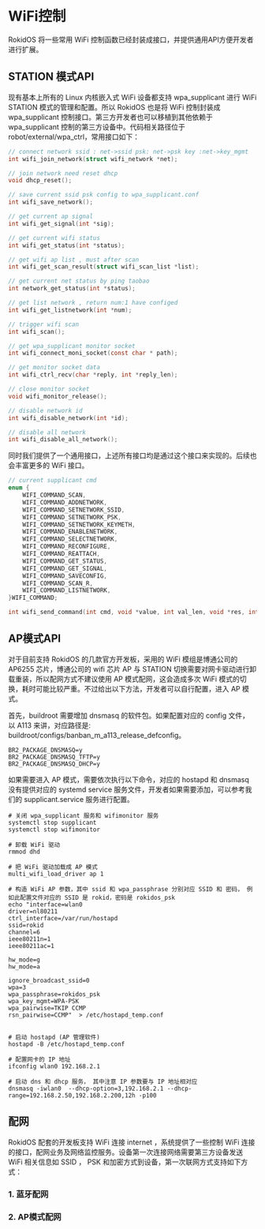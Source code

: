 # WiFi控制

RokidOS 将一些常用 WiFi 控制函数已经封装成接口，并提供通用API方便开发者进行扩展。

## STATION 模式API

现有基本上所有的 Linux 内核嵌入式 WiFi 设备都支持 wpa\_supplicant 进行 WiFi STATION 模式的管理和配置。所以 RokidOS 也是将 WiFi 控制封装成 wpa\_supplicant 控制接口。第三方开发者也可以移植到其他依赖于 wpa\_supplicant 控制的第三方设备中。代码相关路径位于 robot/external/wpa\_ctrl，常用接口如下：

```c
// connect network ssid : net->ssid psk: net->psk key :net->key_mgmt
int wifi_join_network(struct wifi_network *net);

// join network need reset dhcp
void dhcp_reset();

// save current ssid psk config to wpa_supplicant.conf
int wifi_save_network();

// get current ap signal
int wifi_get_signal(int *sig);

// get current wifi status
int wifi_get_status(int *status);

// get wifi ap list , must after scan 
int wifi_get_scan_result(struct wifi_scan_list *list);

// get current net status by ping taobao
int network_get_status(int *status);

// get list network , return num:1 have configed
int wifi_get_listnetwork(int *num);

// trigger wifi scan 
int wifi_scan();

// get wpa_supplicant monitor socket
int wifi_connect_moni_socket(const char * path);

// get monitor socket data
int wifi_ctrl_recv(char *reply, int *reply_len);

// close monitor socket
void wifi_monitor_release();

// disable network id 
int wifi_disable_network(int *id);

// disable all network
int wifi_disable_all_network();

```

同时我们提供了一个通用接口，上述所有接口均是通过这个接口来实现的。后续也会丰富更多的 WiFi 接口。

```c
// current supplicant cmd
enum {
    WIFI_COMMAND_SCAN,
    WIFI_COMMAND_ADDNETWORK,
    WIFI_COMMAND_SETNETWORK_SSID,
    WIFI_COMMAND_SETNETWORK_PSK,
    WIFI_COMMAND_SETNETWORK_KEYMETH,
    WIFI_COMMAND_ENABLENETWORK,
    WIFI_COMMAND_SELECTNETWORK,
    WIFI_COMMAND_RECONFIGURE,
    WIFI_COMMAND_REATTACH,
    WIFI_COMMAND_GET_STATUS,
    WIFI_COMMAND_GET_SIGNAL,
    WIFI_COMMAND_SAVECONFIG,
    WIFI_COMMAND_SCAN_R,
    WIFI_COMMAND_LISTNETWORK,
}WIFI_COMMAND;

int wifi_send_command(int cmd, void *value, int val_len, void *res, int res_len);
```

## AP模式API

对于目前支持 RokidOS 的几款官方开发板，采用的 WiFi 模组是博通公司的 AP6255 芯片，博通公司的 wifi 芯片 AP 与 STATION 切换需要对网卡驱动进行卸载重装，所以配网方式不建议使用 AP 模式配网，这会造成多次 WiFi 模式的切换，耗时可能比较严重。不过给出以下方法，开发者可以自行配置，进入 AP 模式。

首先，buildroot 需要增加 dnsmasq 的软件包。如果配置对应的 config 文件， 以 A113 来讲，对应路径是: buildroot/configs/banban\_m\_a113\_release\_defconfig。

```shell
BR2_PACKAGE_DNSMASQ=y
BR2_PACKAGE_DNSMASQ_TFTP=y
BR2_PACKAGE_DNSMASQ_DHCP=y
```

如果需要进入 AP 模式，需要依次执行以下命令，对应的 hostapd 和 dnsmasq 没有提供对应的 systemd service 服务文件，开发者如果需要添加，可以参考我们的 supplicant.service 服务进行配置。

```shell
# 关闭 wpa_supplicant 服务和 wifimonitor 服务
systemctl stop supplicant
systemctl stop wifimonitor

# 卸载 WiFi 驱动
rmmod dhd

# 把 WiFi 驱动加载成 AP 模式
multi_wifi_load_driver ap 1

# 构造 WiFi AP 参数，其中 ssid 和 wpa_passphrase 分别对应 SSID 和 密码， 例如此配置文件对应的 SSID 是 rokid，密码是 rokidos_psk
echo "interface=wlan0
driver=nl80211
ctrl_interface=/var/run/hostapd
ssid=rokid
channel=6
ieee80211n=1
ieee80211ac=1

hw_mode=g
hw_mode=a

ignore_broadcast_ssid=0
wpa=3
wpa_passphrase=rokidos_psk
wpa_key_mgmt=WPA-PSK
wpa_pairwise=TKIP CCMP
rsn_pairwise=CCMP"  > /etc/hostapd_temp.conf


# 启动 hostapd (AP 管理软件)
hostapd -B /etc/hostapd_temp.conf

# 配置网卡的 IP 地址
ifconfig wlan0 192.168.2.1

# 启动 dns 和 dhcp 服务， 其中注意 IP 参数要与 IP 地址相对应
dnsmasq -iwlan0  --dhcp-option=3,192.168.2.1 --dhcp-range=192.168.2.50,192.168.2.200,12h -p100
```

## 配网

RokidOS 配套的开发板支持 WiFi 连接 internet ，系统提供了一些控制 WiFi 连接的接口，配网业务及网络监控服务。设备第一次连接网络需要第三方设备发送 WiFi 相关信息如 SSID ， PSK 和加密方式到设备，第一次联网方式支持如下方式：

### 1. 蓝牙配网

### 2. AP模式配网



